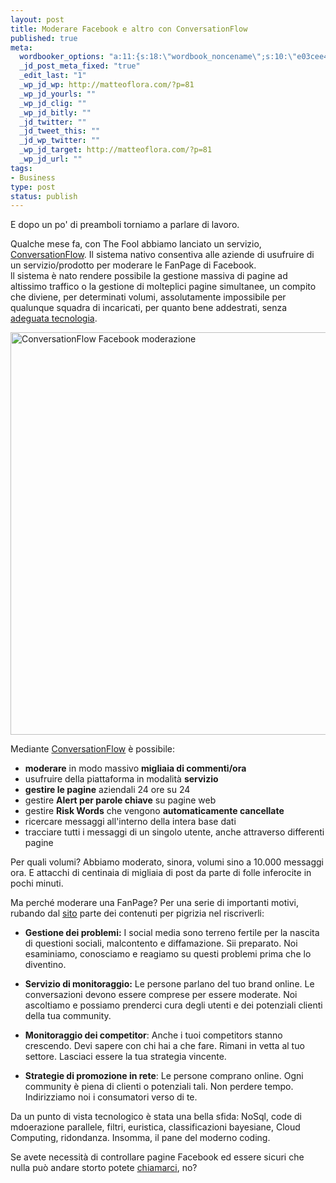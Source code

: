 ```yaml
--- 
layout: post
title: Moderare Facebook e altro con ConversationFlow
published: true
meta: 
  wordbooker_options: "a:11:{s:18:\"wordbook_noncename\";s:10:\"e03cee4334\";s:18:\"wordbook_page_post\";s:15:\"131388540210117\";s:18:\"wordbook_orandpage\";s:1:\"2\";s:23:\"wordbook_default_author\";s:1:\"1\";s:23:\"wordbook_extract_length\";s:3:\"256\";s:19:\"wordbook_actionlink\";s:3:\"200\";s:26:\"wordbooker_publish_default\";s:2:\"on\";s:18:\"wordbook_attribute\";s:8:\"BlogPost\";s:24:\"wordbooker_status_update\";s:2:\"on\";s:29:\"wordbooker_status_update_text\";s:26:\": Post :  %title% - %link%\";s:20:\"wordbook_comment_get\";s:2:\"on\";}"
  _jd_post_meta_fixed: "true"
  _edit_last: "1"
  _wp_jd_wp: http://matteoflora.com/?p=81
  _wp_jd_yourls: ""
  _wp_jd_clig: ""
  _wp_jd_bitly: ""
  _jd_twitter: ""
  _jd_tweet_this: ""
  _jd_wp_twitter: ""
  _wp_jd_target: http://matteoflora.com/?p=81
  _wp_jd_url: ""
tags: 
- Business
type: post
status: publish
---
```

E dopo un po' di preamboli torniamo a parlare di lavoro.  
  
Qualche mese fa, con The Fool abbiamo lanciato un servizio, [ConversationFlow][1]. Il sistema nativo consentiva alle aziende di usufruire di un servizio/prodotto per moderare le FanPage di Facebook.  
ll sistema è nato rendere possibile la gestione massiva di pagine ad altissimo traffico o la gestione di molteplici pagine simultanee, un compito che diviene, per determinati volumi, assolutamente impossibile per qualunque squadra di incaricati, per quanto bene addestrati, senza [adeguata tecnologia][1].

<a href="http://conversationflow.com"><img src="http://matteoflora.com/wp-content/uploads/2011/01/img_newsletter-1-e1296147264908.jpg" alt="ConversationFlow Facebook moderazione" title="ConversationFlow Facebook moderazione" width="599" height="644" class="aligncenter size-full wp-image-127" /></a>

Mediante [ConversationFlow][1] è possibile:  

* **moderare** in modo massivo **migliaia di commenti/ora** 
* usufruire della piattaforma in modalità **servizio**
* **gestire le pagine** aziendali 24 ore su 24
* gestire **Alert per parole chiave** su pagine web
* gestire **Risk Words** che vengono **automaticamente cancellate**
* ricercare messaggi all'interno della intera base dati
* tracciare tutti i messaggi di un singolo utente, anche attraverso differenti pagine  
  
Per quali volumi? Abbiamo moderato, sinora, volumi sino a 10.000 messaggi ora. E attacchi di centinaia di migliaia di post da parte di folle inferocite in pochi minuti.
  
Ma perché moderare una FanPage?  Per una serie di importanti motivi, rubando dal [sito][1] parte dei contenuti per pigrizia nel riscriverli:

* **Gestione dei problemi:** I social media sono terreno fertile per la nascita di questioni sociali, malcontento e diffamazione. Sii preparato. 
Noi esaminiamo, conosciamo e reagiamo su questi problemi prima che lo diventino.

* **Servizio di monitoraggio:** Le persone parlano del tuo brand online. Le conversazioni devono essere comprese per essere moderate.  Noi ascoltiamo e possiamo prenderci cura degli utenti e dei potenziali clienti della tua community.  
* **Monitoraggio dei competitor**: Anche i tuoi competitors stanno crescendo. Devi sapere con chi hai a che fare. Rimani in vetta al tuo settore. Lasciaci essere la tua strategia vincente.
* **Strategie di promozione in rete**: Le persone comprano online. Ogni community è piena di clienti o potenziali tali. Non perdere tempo. Indirizziamo noi i consumatori verso di te.  
  
Da un punto di vista tecnologico è stata una bella sfida: NoSql, code di mdoerazione parallele, filtri, euristica, classificazioni bayesiane, Cloud Computing, ridondanza. Insomma, il pane del moderno coding.  
  
Se avete necessità di controllare pagine Facebook ed essere sicuri che nulla può andare storto potete [chiamarci](http://thefool.it/contatti), no?
  
[1]: http://conversationflow.com
